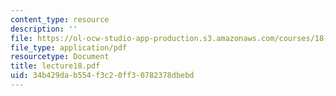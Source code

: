 ```yaml
---
content_type: resource
description: ''
file: https://ol-ocw-studio-app-production.s3.amazonaws.com/courses/18-152-introduction-to-partial-differential-equations-fall-2005/34b429dab554f3c20ff30782378dbebd_lecture18.pdf
file_type: application/pdf
resourcetype: Document
title: lecture18.pdf
uid: 34b429da-b554-f3c2-0ff3-0782378dbebd
---
```

